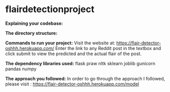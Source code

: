 # flairdetectionproject



**Explaining your codebase:**

**The directory structure:**

**Commands to run your project:**
Visit the website at: https://flair-detector-oshhh.herokuapp.com/
Enter the link to any Reddit post in the textbox and click submit to view the predicted and the actual flair of the post.


**The dependency libraries used:**
flask
praw
nltk
sklearn
joblib
gunicorn
pandas
numpy

**The approach you followed:**
In order to go through the approach I followed, please visit : https://flair-detector-oshhh.herokuapp.com/model
